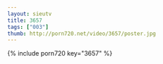 ```yaml
--- 
layout: sieutv
title: 3657
tags: ["003"]
thumb: http://porn720.net/video/3657/poster.jpg
---
```

{% include porn720 key="3657" %} 
